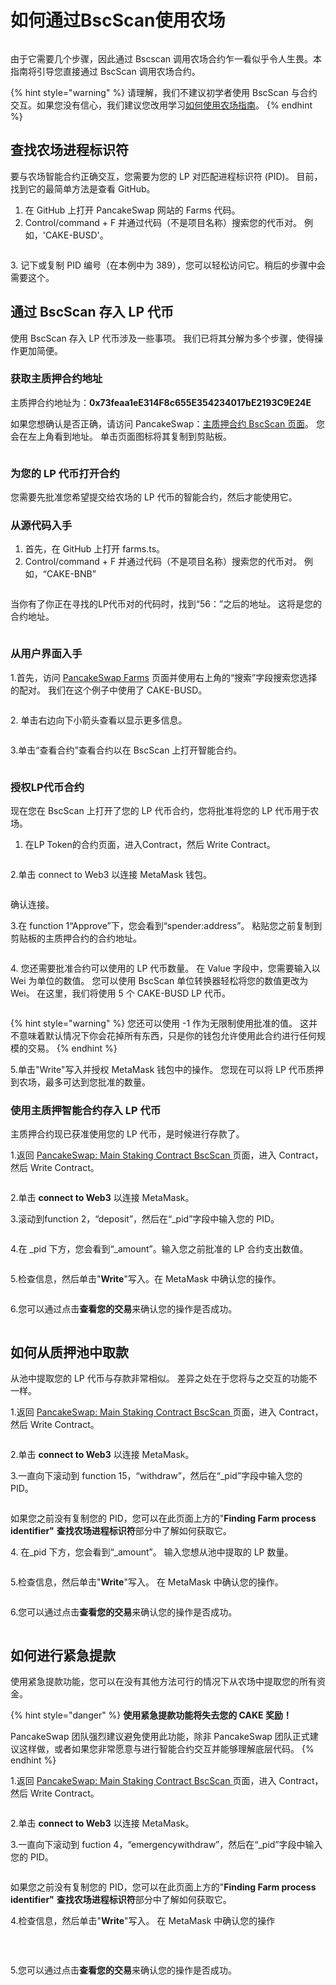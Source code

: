 # 如何通过BscScan使用农场

<figure><img src="../.gitbook/assets/how-to-yield-farms-bscscan-header.png" alt=""><figcaption></figcaption></figure>

由于它需要几个步骤，因此通过 Bscscan 调用农场合约乍一看似乎令人生畏。本指南将引导您直接通过 BscScan 调用农场合约。

{% hint style="warning" %}
请理解，我们不建议初学者使用 BscScan 与合约交互。如果您没有信心，我们建议您改用学习[如何使用农场指南](../products/yield-farming/ru-he-shi-yong-nong-chang.md)。
{% endhint %}

## 查找农场进程标识符

要与农场智能合约正确交互，您需要为您的 LP 对匹配进程标识符 (PID)。 目前，找到它的最简单方法是查看 GitHub。

1. 在 GitHub 上打开 PancakeSwap 网站的 Farms 代码。&#x20;
2. Control/command + F 并通过代码（不是项目名称）搜索您的代币对。 例如，'CAKE-BUSD'。

<figure><img src="../.gitbook/assets/image (20) (1).png" alt=""><figcaption></figcaption></figure>



3\. 记下或复制 PID 编号（在本例中为 389），您可以轻松访问它。稍后的步骤中会需要这个。

## 通过 BscScan 存入 LP 代币

使用 BscScan 存入 LP 代币涉及一些事项。 我们已将其分解为多个步骤，使得操作更加简便。&#x20;

### 获取主质押合约地址&#x20;

主质押合约地址为：**0x73feaa1eE314F8c655E354234017bE2193C9E24E**&#x20;

如果您想确认是否正确，请访问 PancakeSwap：[主质押合约 BscScan 页面](https://bscscan.com/address/0x73feaa1ee314f8c655e354234017be2193c9e24e#writeContract)。 您会在左上角看到地址。 单击页面图标将其复制到剪贴板。

<figure><img src="../.gitbook/assets/image (1) (1).png" alt=""><figcaption></figcaption></figure>

### 为您的 LP 代币打开合约&#x20;

您需要先批准您希望提交给农场的 LP 代币的智能合约，然后才能使用它。&#x20;

### **从源代码入手**

1. 首先，在 GitHub 上打开 farms.ts。&#x20;
2. &#x20;Control/command + F 并通过代码（不是项目名称）搜索您的代币对。 例如，“CAKE-BNB”

<figure><img src="../.gitbook/assets/image (2) (4) (1).png" alt=""><figcaption></figcaption></figure>

当你有了你正在寻找的LP代币对的代码时，找到“56：”之后的地址。 这将是您的合约地址。

<figure><img src="../.gitbook/assets/image (3) (1) (1) (1).png" alt=""><figcaption></figcaption></figure>

### 从用户界面入手

1.首先，访问 [PancakeSwap Farms](https://pancakeswap.finance/farms) 页面并使用右上角的“搜索”字段搜索您选择的配对。 我们在这个例子中使用了 CAKE-BUSD。

<figure><img src="../.gitbook/assets/cake busd.png" alt=""><figcaption></figcaption></figure>

2\. 单击右边向下小箭头查看以显示更多信息。

<figure><img src="../.gitbook/assets/小箭头.png" alt=""><figcaption></figcaption></figure>

3.单击“查看合约”查看合约以在 BscScan 上打开智能合约。

<figure><img src="../.gitbook/assets/查看合约.png" alt=""><figcaption></figcaption></figure>

### 授权LP代币合约

现在您在 BscScan 上打开了您的 LP 代币合约，您将批准将您的 LP 代币用于农场。

1. 在LP Token的合约页面，进入Contract，然后 Write Contract。

<figure><img src="../.gitbook/assets/image (4) (3) (1).png" alt=""><figcaption></figcaption></figure>

&#x20; 2.单击 connect to Web3 以连接 MetaMask 钱包。

<figure><img src="../.gitbook/assets/微信截图_20220901141303.png" alt=""><figcaption></figcaption></figure>

确认连接。

3.在 function 1“Approve”下，您会看到“spender:address”。 粘贴您之前复制到剪贴板的主质押合约的合约地址。

<figure><img src="../.gitbook/assets/image (5) (3).png" alt=""><figcaption></figcaption></figure>

4\. 您还需要批准合约可以使用的 LP 代币数量。 在 Value 字段中，您需要输入以 Wei 为单位的数值。 您可以使用 BscScan 单位转换器轻松将您的数值更改为 Wei。 在这里，我们将使用 5 个 CAKE-BUSD LP 代币。

<figure><img src="../.gitbook/assets/image (6) (4).png" alt=""><figcaption></figcaption></figure>

{% hint style="warning" %}
您还可以使用 -1 作为无限制使用批准的值。 这并不意味着默认情况下你会花掉所有东西，只是你的钱包允许使用此合约进行任何规模的交易。
{% endhint %}

5.单击"Write"写入并授权 MetaMask 钱包中的操作。 您现在可以将 LP 代币质押到农场，最多可达到您批准的数量。

### 使用主质押智能合约存入 LP 代币

主质押合约现已获准使用您的 LP 代币，是时候进行存款了。

1.返回 [PancakeSwap: Main Staking Contract BscScan ](https://bscscan.com/address/0x73feaa1ee314f8c655e354234017be2193c9e24e#writeContract)页面，进入 Contract，然后 Write Contract。

<figure><img src="../.gitbook/assets/image (4) (3) (1).png" alt=""><figcaption></figcaption></figure>



2.单击 **connect to Web3** 以连接 MetaMask。

3.滚动到function 2，“deposit”，然后在“\_pid”字段中输入您的 PID。

<figure><img src="../.gitbook/assets/4 (3).png" alt=""><figcaption></figcaption></figure>

4.在 \_pid 下方，您会看到“\_amount”。输入您之前批准的 LP 合约支出数值。

<figure><img src="../.gitbook/assets/5 (2).png" alt=""><figcaption></figcaption></figure>

5.检查信息，然后单击"**Write**"写入。在 MetaMask 中确认您的操作。

<figure><img src="../.gitbook/assets/image (7) (1).png" alt=""><figcaption></figcaption></figure>

6.您可以通过点击**查看您的交易**来确认您的操作是否成功。

<figure><img src="../.gitbook/assets/image (8) (1) (1).png" alt=""><figcaption></figcaption></figure>

## 如何从质押池中取款

从池中提取您的 LP 代币与存款非常相似。 差异之处在于您将与之交互的功能不一样。

1.返回 [PancakeSwap: Main Staking Contract BscScan ](https://bscscan.com/address/0x73feaa1ee314f8c655e354234017be2193c9e24e#writeContract)页面，进入 Contract，然后 Write Contract。

<figure><img src="../.gitbook/assets/image (4) (3) (1).png" alt=""><figcaption></figcaption></figure>



2.单击 **connect to Web3** 以连接 MetaMask。

3.一直向下滚动到 function 15，“withdraw”，然后在“\_pid”字段中输入您的 PID。

<figure><img src="../.gitbook/assets/image (9) (3).png" alt=""><figcaption></figcaption></figure>

如果您之前没有复制您的 PID，您可以在此页面上方的"**Finding Farm process identifier"** **查找农场进程标识符**部分中了解如何获取它。

4\. 在\_pid 下方，您会看到“\_amount”。 输入您想从池中提取的 LP 数量。

<figure><img src="../.gitbook/assets/image (10) (1).png" alt=""><figcaption></figcaption></figure>

​​5.检查信息，然后单击"**Write**"写入。 在 MetaMask 中确认您的操作。

<figure><img src="../.gitbook/assets/image (7) (1).png" alt=""><figcaption></figcaption></figure>

​6.您可以通过点击**查看您的交易**来确认您的操作是否成功。​

<figure><img src="../.gitbook/assets/image (8) (1) (1).png" alt=""><figcaption></figcaption></figure>

## 如何进行紧急提款 <a href="#cong-chi-zhong-qu-kuan" id="cong-chi-zhong-qu-kuan"></a>

‌使用紧急提款功能，您可以在没有其他方法可行的情况下从农场中提取您的所有资金。

{% hint style="danger" %}
**使用紧急提款功能将失去您的 CAKE 奖励！**&#x20;

PancakeSwap 团队强烈建议避免使用此功能，除非 PancakeSwap 团队正式建议这样做，或者如果您非常愿意与进行智能合约交互并能够理解底层代码。
{% endhint %}

1.返回 [PancakeSwap: Main Staking Contract BscScan ](https://bscscan.com/address/0x73feaa1ee314f8c655e354234017be2193c9e24e#writeContract)页面，进入 Contract，然后 Write Contract。

<figure><img src="../.gitbook/assets/image (4) (3) (1).png" alt=""><figcaption></figcaption></figure>

2.单击 **connect to Web3** 以连接 MetaMask。

3.一直向下滚动到 fuction 4，“emergencywithdraw”，然后在“\_pid”字段中输入您的 PID。

<figure><img src="../.gitbook/assets/image (11) (1) (1).png" alt=""><figcaption></figcaption></figure>

如果您之前没有复制您的 PID，您可以在此页面上方的"**Finding Farm process identifier"** **查找农场进程标识符**部分中了解如何获取它。

4.检查信息，然后单击"**Write**"写入。 在 MetaMask 中确认您的操作

<figure><img src="../.gitbook/assets/image (7) (1).png" alt=""><figcaption><p><br></p></figcaption></figure>

5.您可以通过点击**查看您的交易**来确认您的操作是否成功。​

<figure><img src="../.gitbook/assets/image (8) (1) (1).png" alt=""><figcaption></figcaption></figure>
